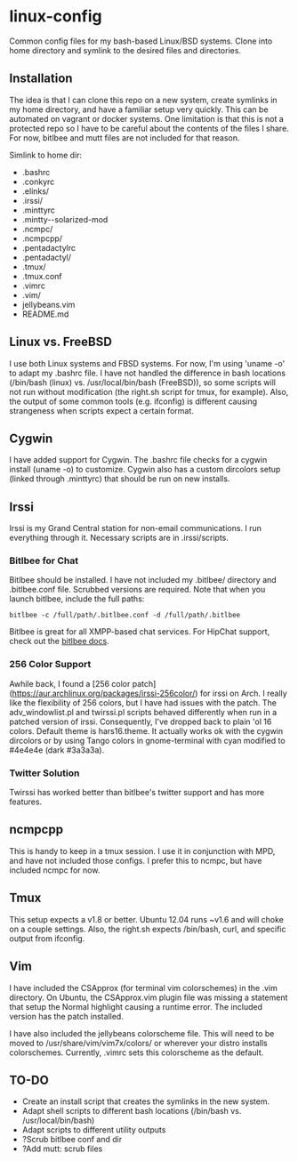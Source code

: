 linux-config
============

Common config files for my bash-based Linux/BSD systems.  Clone into home
directory and symlink to the desired files and directories.

Installation
------------
The idea is that I can clone this repo on a new system, create symlinks in my
home directory, and have a familiar setup very quickly.  This can be automated
on vagrant or docker systems.  One limitation is that this is not a protected
repo so I have to be careful about the contents of the files I share.  For now,
bitlbee and mutt files are not included for that reason.

Simlink to home dir:
- .bashrc
- .conkyrc
- .elinks/
- .irssi/
- .minttyrc
- .mintty--solarized-mod
- .ncmpc/
- .ncmpcpp/
- .pentadactylrc
- .pentadactyl/
- .tmux/
- .tmux.conf
- .vimrc
- .vim/
- jellybeans.vim
- README.md

Linux vs. FreeBSD
-----------------
I use both Linux systems and FBSD systems.  For now, I'm using 'uname -o' to
adapt my .bashrc file.  I have not handled the difference in bash locations
(/bin/bash (linux) vs. /usr/local/bin/bash (FreeBSD)), so some scripts will not
run without modification (the right.sh script for tmux, for example).  Also,
the output of some common tools (e.g. ifconfig) is different causing
strangeness when scripts expect a certain format.

Cygwin
------
I have added support for Cygwin.  The .bashrc file checks for a cygwin install
(uname -o) to customize.  Cygwin also has a custom dircolors setup (linked
through .minttyrc) that should be run on new installs.

Irssi
-----
Irssi is my Grand Central station for non-email communications.  I run
everything through it. Necessary scripts are in .irssi/scripts.

### Bitlbee for Chat
Bitlbee should be installed.  I have not included my .bitlbee/ directory and
.bitlbee.conf file.  Scrubbed versions are required.  Note that when you launch
bitlbee, include the full paths: 

	bitlbee -c /full/path/.bitlbee.conf -d /full/path/.bitlbee 

Bitlbee is great for all XMPP-based chat services.  For HipChat support, check
out the [bitlbee docs](http://wiki.bitlbee.org/HowtoHipchat).

### 256 Color Support
Awhile back, I found a [256 color patch]
(https://aur.archlinux.org/packages/irssi-256color/) for irssi on Arch.  I really like
the flexibility of 256 colors, but I have had issues with the patch.  The
adv\_windowlist.pl and twirssi.pl scripts behaved differently when run in a
patched version of irssi.  Consequently, I've dropped back to plain 'ol 16
colors.  Default theme is hars16.theme.  It actually works ok with the cygwin
dircolors or by using Tango colors in gnome-terminal with cyan modified to
\#4e4e4e (dark \#3a3a3a).

### Twitter Solution
Twirssi has worked better than bitlbee's twitter support and has more features.

ncmpcpp
-------
This is handy to keep in a tmux session.  I use it in conjunction with MPD, and
have not included those configs.  I prefer this to ncmpc, but have included
ncmpc for now.

Tmux
----
This setup expects a v1.8 or better.  Ubuntu 12.04 runs ~v1.6 and will choke on
a couple settings.  Also, the right.sh expects /bin/bash, curl, and specific
output from ifconfig.

Vim
---
I have included the CSApprox (for terminal vim colorschemes) in the .vim
directory.  On Ubuntu, the CSApprox.vim plugin file was missing a statement
that setup the Normal highlight causing a runtime error.  The included version
has the patch installed.

I have also included the jellybeans colorscheme file.  This will need to be
moved to /usr/share/vim/vim7x/colors/ or wherever your distro installs
colorschemes.  Currently, .vimrc sets this colorscheme as the default.

TO-DO
-----
- Create an install script that creates the symlinks in the new system.
- Adapt shell scripts to different bash locations (/bin/bash vs. /usr/local/bin/bash)
- Adapt scripts to different utility outputs
- ?Scrub bitlbee conf and dir
- ?Add mutt: scrub files 
